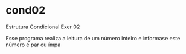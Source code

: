 # cond02
Estrutura Condicional Exer 02



Esse programa realiza a leitura de um número inteiro e informase este número é par ou ímpa
